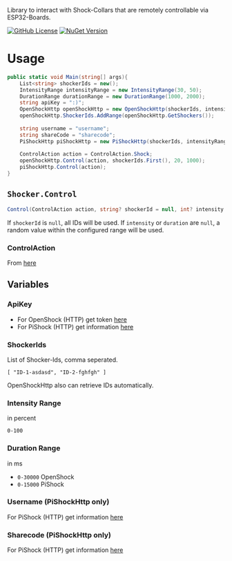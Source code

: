 Library to interact with Shock-Collars that are remotely controllable via ESP32-Boards.

[![GitHub License](https://img.shields.io/github/license/c9glax/cshocker)](https://github.com/C9Glax/CShocker)
[![NuGet Version](https://img.shields.io/nuget/v/CShocker)](https://www.nuget.org/packages/CShocker)

# Usage

```csharp
public static void Main(string[] args){
    List<string> shockerIds = new();
    IntensityRange intensityRange = new IntensityRange(30, 50);
    DurationRange durationRange = new DurationRange(1000, 2000);
    string apiKey = ":)";
    OpenShockHttp openShockHttp = new OpenShockHttp(shockerIds, intensityRange, durationRange, apiKey);
    openShockHttp.ShockerIds.AddRange(openShockHttp.GetShockers());
    
    string username = "username";
    string shareCode = "sharecode";
    PiShockHttp piShockHttp = new PiShockHttp(shockerIds, intensityRange, durationRange, apiKey, username, shareCode, apiUri);
    
    ControlAction action = ControlAction.Shock;
    openShockHttp.Control(action, shockerIds.First(), 20, 1000);
    piShockHttp.Control(action);
}
```
## `Shocker.Control`
```csharp
Control(ControlAction action, string? shockerId = null, int? intensity = null, int? duration = null)
```
If `shockerId` is `null`, all IDs will be used. If `intensity` or `duration` are `null`, a random value within the
configured range will be used.


### ControlAction
From [here](https://github.com/C9Glax/CShocker/blob/master/CShocker/Shockers/ControlAction.cs)

## Variables

### ApiKey
- For OpenShock (HTTP) get token [here](https://shocklink.net/#/dashboard/tokens)
- For PiShock (HTTP) get information [here](https://apidocs.pishock.com/#header-authenticating)

### ShockerIds
List of Shocker-Ids, comma seperated.

`[ "ID-1-asdasd", "ID-2-fghfgh" ]`

OpenShockHttp also can retrieve IDs automatically.

### Intensity Range
in percent

`0-100`

### Duration Range
in ms
- `0-30000` OpenShock
- `0-15000` PiShock

### Username (PiShockHttp only)
For PiShock (HTTP) get information [here](https://apidocs.pishock.com/#header-authenticating)

### Sharecode (PiShockHttp only)
For PiShock (HTTP) get information [here](https://apidocs.pishock.com/#header-authenticating)